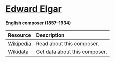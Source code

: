 # [Edward Elgar][composer]

__English composer (1857–1934)__

[composer]: https://musescore.com/openscore-string-quartets/sets?order=title&text=Elgar,+Edward

Resource | Description
:---|:---
[Wikipedia] | Read about this composer.
[Wikidata] | Get data about this composer.

[Wikipedia]: https://en.wikipedia.org/wiki/Edward_Elgar
[Wikidata]: https://www.wikidata.org/wiki/Q179631
